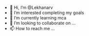 - 👋 Hi, I’m @Lekhanarv
- 👀 I’m interested completing my goals 
- 🌱 I’m currently learning mca
- 💞️ I’m looking to collaborate on ...
- 📫 How to reach me ...

<!---
Lekhanarv/Lekhanarv is a ✨ special ✨ repository because its `README.md` (this file) appears on your GitHub profile.
You can click the Preview link to take a look at your changes.
--->
